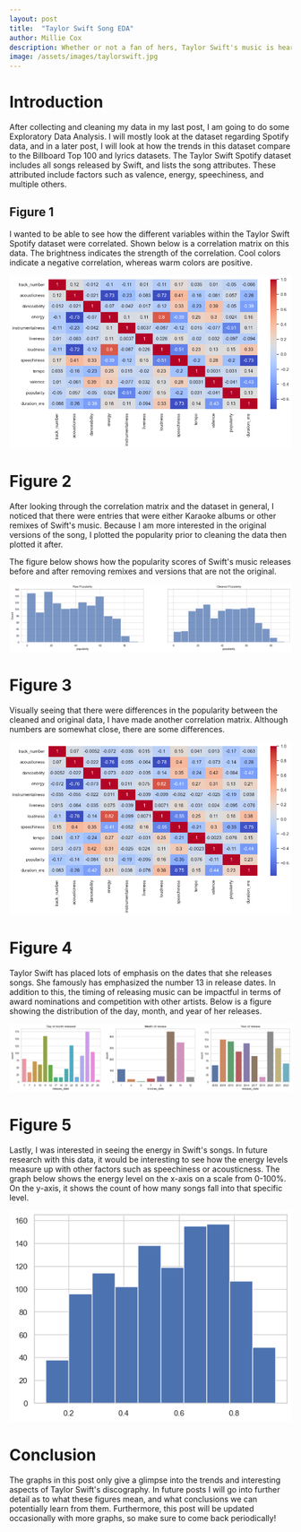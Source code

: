 ```yaml
---
layout: post
title:  "Taylor Swift Song EDA"
author: Millie Cox
description: Whether or not a fan of hers, Taylor Swift's music is heard and loved everywhere. This post shows how to collect data about Taylor Swift songs from different sources.
image: /assets/images/taylorswift.jpg
---
```


# Introduction

After collecting and cleaning my data in my last post, I am going to do some Exploratory Data Analysis. I will mostly look at the dataset regarding Spotify data, and in a later post, I will look at how the trends in this dataset compare to the Billboard Top 100 and lyrics datasets. The Taylor Swift Spotify dataset includes all songs released by Swift, and lists the song attributes. These attributed include factors such as valence, energy, speechiness, and multiple others.

## Figure 1

I wanted to be able to see how the different variables within the Taylor Swift Spotify dataset were correlated. Shown below is a correlation matrix on this data. The brightness indicates the strength of the correlation. Cool colors indicate a negative correlation, whereas warm colors are positive.

![Image](https://raw.githubusercontent.com/millizoid/my386blog/main/assets/images/correlationmatrix2.jpg)

# Figure 2

After looking through the correlation matrix and the dataset in general, I noticed that there were entries that were either Karaoke albums or other remixes of Swift's music. Because I am more interested in the original versions of the song, I plotted the popularity prior to cleaning the data then plotted it after.

The figure below shows how the popularity scores of Swift's music releases before and after removing remixes and versions that are not the original.

![Figure](https://raw.githubusercontent.com/millizoid/my386blog/main/assets/images/cleaneddata.jpg)

# Figure 3

Visually seeing that there were differences in the popularity between the cleaned and original data, I have made another correlation matrix. Although numbers are somewhat close, there are some differences.

![Figure](https://raw.githubusercontent.com/millizoid/my386blog/main/assets/images/correlationmatrix.jpg)

# Figure 4

Taylor Swift has placed lots of emphasis on the dates that she releases songs. She famously has emphasized the number 13 in release dates. In addition to this, the timing of releasing music can be impactful in terms of award nominations and competition with other artists. Below is a figure showing the distribution of the day, month, and year of her releases.

![Figure](https://raw.githubusercontent.com/millizoid/my386blog/main/assets/images/releasecounts.jpg)

# Figure 5

Lastly, I was interested in seeing the energy in Swift's songs. In future research with this data, it would be interesting to see how the energy levels measure up with other factors such as speechiness or acousticness. The graph below shows the energy level on the x-axis on a scale from 0-100%. On the y-axis, it shows the count of how many songs fall into that specific level.

![Figure](https://raw.githubusercontent.com/millizoid/my386blog/main/assets/images/energy.jpg)

# Conclusion

The graphs in this post only give a glimpse into the trends and interesting aspects of Taylor Swift's discography. In future posts I will go into further detail as to what these figures mean, and what conclusions we can potentially learn from them. Furthermore, this post will be updated occasionally with more graphs, so make sure to come back periodically!